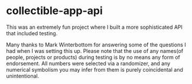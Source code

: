 # collectible-app-api
This was an extremely fun project where I built a more sophisticated API that
included testing.

Many thanks to Mark Winterbottom for answering some of the questions I had
when I was setting this up.
Please note that the use of any names(of people, projects or products) during
testing is by no means any form of endorsement. All numbers were selected
via a randomizer, and any numerical symbolism you may infer from them is
purely coincidental and unintentional.
